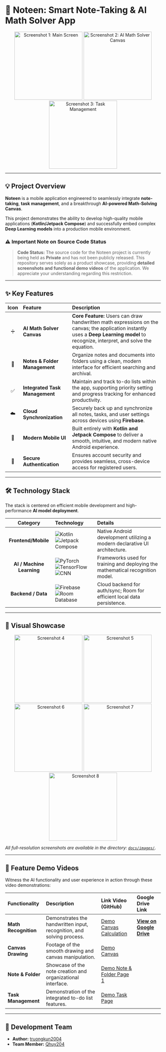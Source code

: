 # 🚀 Noteen: Smart Note-Taking & AI Math Solver App

<p align="center">
    <img src="docs/images/image1.jpg" width="220" alt="Screenshot 1: Main Screen"/>
    <img src="docs/images/image2.jpg" width="220" alt="Screenshot 2: AI Math Solver Canvas"/>
    <img src="docs/images/image3.jpg" width="220" alt="Screenshot 3: Task Management"/>
</p>

---

## 💡 Project Overview

**Noteen** is a mobile application engineered to seamlessly integrate **note-taking**, **task management**, and a breakthrough **AI-powered Math-Solving Canvas**.

This project demonstrates the ability to develop high-quality mobile applications (**Kotlin/Jetpack Compose**) and successfully embed complex **Deep Learning models** into a production mobile environment.

### ⚠️ Important Note on Source Code Status
> **Code Status:** The source code for the Noteen project is currently being held as **Private** and has not been publicly released. This repository serves solely as a product showcase, providing **detailed screenshots and functional demo videos** of the application. We appreciate your understanding regarding this restriction.

---

## ✨ Key Features

| Icon | Feature | Description |
| :---: | :--- | :--- |
| ➗ | **AI Math Solver Canvas** | **Core Feature:** Users can draw handwritten math expressions on the canvas; the application instantly uses a **Deep Learning model** to recognize, interpret, and solve the equation. |
| 📒 | **Notes & Folder Management** | Organize notes and documents into folders using a clean, modern interface for efficient searching and archival. |
| ✅ | **Integrated Task Management** | Maintain and track to-do lists within the app, supporting priority setting and progress tracking for enhanced productivity. |
| ☁️ | **Cloud Synchronization** | Securely back up and synchronize all notes, tasks, and user settings across devices using **Firebase**. |
| 🎨 | **Modern Mobile UI** | Built entirely with **Kotlin and Jetpack Compose** to deliver a smooth, intuitive, and modern native Android experience. |
| 🔐 | **Secure Authentication** | Ensures account security and provides seamless, cross-device access for registered users. |

---

## 🛠️ Technology Stack

The stack is centered on efficient mobile development and high-performance **AI model deployment**.

| Category | Technology | Details |
| :---: | :--- | :--- |
| **Frontend/Mobile** | ![Kotlin](https://img.shields.io/badge/-Kotlin-0095D5?logo=kotlin&logoColor=white&style=flat-square) ![Jetpack Compose](https://img.shields.io/badge/-Jetpack%20Compose-4285F4?logo=android&logoColor=white&style=flat-square) | Native Android development utilizing a modern declarative UI architecture. |
| **AI / Machine Learning** | ![PyTorch](https://img.shields.io/badge/-PyTorch-EE4C2C?logo=pytorch&logoColor=white&style=flat-square) ![TensorFlow](https://img.shields.io/badge/-TensorFlow-FF6F00?logo=tensorflow&logoColor=white&style=flat-square) ![CNN](https://img.shields.io/badge/-CNN-00599C?logo=deeplearning&logoColor=white&style=flat-square) | Frameworks used for training and deploying the mathematical recognition model. |
| **Backend / Data** | ![Firebase](https://img.shields.io/badge/-Firebase-FFCA28?logo=firebase&logoColor=black&style=flat-square) ![Room Database](https://img.shields.io/badge/-Room%20Database-1976D2?logo=sqlite&logoColor=white&style=flat-square) | Cloud backend for auth/sync; Room for efficient local data persistence. |

---

## 📱 Visual Showcase

<p align="center">
    <img src="docs/images/image4.jpg" width="220" alt="Screenshot 4"/>
    <img src="docs/images/image5.jpg" width="220" alt="Screenshot 5"/>
    <img src="docs/images/image6.jpg" width="220" alt="Screenshot 6"/>
    <img src="docs/images/image7.jpg" width="220" alt="Screenshot 7"/>
    <img src="docs/images/image8.jpg" width="220" alt="Screenshot 8"/>
</p>

*All full-resolution screenshots are available in the directory: [`docs/images/`](docs/images).*

---

## 🎥 Feature Demo Videos

Witness the AI functionality and user experience in action through these video demonstrations:

| Functionality | Description | Link Video (GitHub) | Google Drive Link |
| :--- | :--- | :--- | :--- |
| **Math Recognition** | Demonstrates the handwritten input, recognition, and solving process. | [Demo Canvas Calculation](docs/videos/Demo%20Canvas%20Calculation.mp4) | **[View on Google Drive](https://drive.google.com/drive/folders/1XX61G8h98LEzhguyoL3l01wOtX6dzksG?usp=drive_link)** |
| **Canvas Drawing** | Footage of the smooth drawing and canvas manipulation. | [Demo Canvas](docs/videos/Demo%20Canvas.mp4) | |
| **Note & Folder** | Showcase of the note creation and organizational interface. | [Demo Note & Folder Page 1](docs/videos/Demo%20Note%20%26%20Folder%20Page%201.mp4) | |
| **Task Management** | Demonstration of the integrated to-do list features. | [Demo Task Page](docs/videos/Demo%20Task%20Page.mp4) | |

---

## 👥 Development Team

* **Author:** [truongkun2004](https://github.com/truongkun2004)
* **Team Member:** [Qhuy204](https://github.com/Qhuy204)
